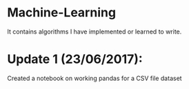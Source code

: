 # Machine-Learning
It contains algorithms I have implemented or learned to write. 

# Update 1 (23/06/2017):
Created a notebook on working pandas for a CSV file dataset
